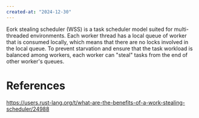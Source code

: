 ```yaml
---
created-at: "2024-12-30"
---
```


Eork stealing scheduler (WSS) is a task scheduler model suited for multi-threaded environments. Each worker thread has a local queue of worker that is consumed locally, which means that there are no locks involved in the local queue. To prevent starvation and ensure that the task workload is balanced among workers, each worker can "steal" tasks from the end of other worker's queues.

# References

https://users.rust-lang.org/t/what-are-the-benefits-of-a-work-stealing-scheduler/24988
